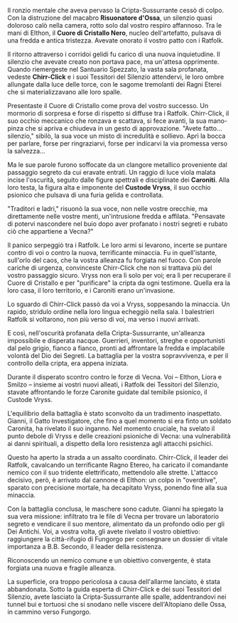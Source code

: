 
Il ronzio mentale che aveva pervaso la Cripta-Sussurrante cessò di colpo. Con la distruzione del macabro **Risuonatore d'Ossa**, un silenzio quasi doloroso calò nella camera, rotto solo dal vostro respiro affannoso. Tra le mani di Elthon, il **Cuore di Cristallo Nero**, nucleo dell'artefatto, pulsava di una fredda e antica tristezza. Avevate onorato il vostro patto con i Ratfolk.

Il ritorno attraverso i corridoi gelidi fu carico di una nuova inquietudine. Il silenzio che avevate creato non portava pace, ma un'attesa opprimente. Quando riemergeste nel Santuario Spezzato, la vasta sala profanata, vedeste **Chirr-Click** e i suoi Tessitori del Silenzio attendervi, le loro ombre allungate dalla luce delle torce, con le sagome tremolanti dei Ragni Eterei che si materializzavano alle loro spalle.

Presentaste il Cuore di Cristallo come prova del vostro successo. Un mormorio di sorpresa e forse di rispetto si diffuse tra i Ratfolk. Chirr-Click, il suo occhio meccanico che ronzava e scattava, si fece avanti, la sua mano-pinza che si apriva e chiudeva in un gesto di approvazione. "Avete fatto... silenzio," sibilò, la sua voce un misto di incredulità e sollievo. Aprì la bocca per parlare, forse per ringraziarvi, forse per indicarvi la via promessa verso la salvezza...

Ma le sue parole furono soffocate da un clangore metallico proveniente dal passaggio segreto da cui eravate entrati. Un raggio di luce viola malata incise l'oscurità, seguito dalle figure spettrali e disciplinate dei **Caroniti**. Alla loro testa, la figura alta e imponente del **Custode Vryss**, il suo occhio psionico che pulsava di una furia gelida e controllata.

"Traditori e ladri," risuonò la sua voce, non nelle vostre orecchie, ma direttamente nelle vostre menti, un'intrusione fredda e affilata. "Pensavate di potervi nascondere nel buio dopo aver profanato i nostri segreti e rubato ciò che appartiene a Vecna?"

Il panico serpeggiò tra i Ratfolk. Le loro armi si levarono, incerte se puntare contro di voi o contro la nuova, terrificante minaccia. Fu in quell'istante, sull'orlo del caos, che la vostra alleanza fu forgiata nel fuoco. Con parole cariche di urgenza, convinceste Chirr-Click che non si trattava più del vostro passaggio sicuro. Vryss non era lì solo per voi; era lì per recuperare il Cuore di Cristallo e per "purificare" la cripta da ogni testimone. Quella era la loro casa, il loro territorio, e i Caroniti erano un'invasione.

Lo sguardo di Chirr-Click passò da voi a Vryss, soppesando la minaccia. Un rapido, stridulo ordine nella loro lingua echeggiò nella sala. I balestrieri Ratfolk si voltarono, non più verso di voi, ma verso i nuovi arrivati.

E così, nell'oscurità profanata della Cripta-Sussurrante, un'alleanza impossibile e disperata nacque. Guerrieri, inventori, streghe e opportunisti dal pelo grigio, fianco a fianco, pronti ad affrontare la fredda e implacabile volontà del Dio dei Segreti. La battaglia per la vostra sopravvivenza, e per il controllo della cripta, era appena iniziata.

Durante il disperato scontro contro le forze di Vecna. Voi – Elthon, Liora e Smilzo – insieme ai vostri nuovi alleati, i Ratfolk dei Tessitori del Silenzio, stavate affrontando le forze Caronite guidate dal temibile psionico, il Custode Vryss.

L'equilibrio della battaglia è stato sconvolto da un tradimento inaspettato. Gianni, il Gatto Investigatore, che fino a quel momento si era finto un soldato Caronita, ha rivelato il suo inganno. Nel momento cruciale, ha svelato il punto debole di Vryss e delle creazioni psioniche di Vecna: una vulnerabilità ai danni spirituali, a dispetto della loro resistenza agli attacchi psichici.

Questo ha aperto la strada a un assalto coordinato. Chirr-Click, il leader dei Ratfolk, cavalcando un terrificante Ragno Etereo, ha caricato il comandante nemico con il suo tridente elettrificato, mettendolo alle strette. L'attacco decisivo, però, è arrivato dal cannone di Elthon: un colpo in "overdrive", sparato con precisione mortale, ha decapitato Vryss, ponendo fine alla sua minaccia.

Con la battaglia conclusa, le maschere sono cadute. Gianni ha spiegato la sua vera missione: infiltrato tra le file di Vecna per trovare un laboratorio segreto e vendicare il suo mentore, alimentato da un profondo odio per gli Dei Antichi. Voi, a vostra volta, gli avete rivelato il vostro obiettivo: raggiungere la città-rifugio di Fungorgo per consegnare un dossier di vitale importanza a B.B. Secondo, il leader della resistenza.

Riconoscendo un nemico comune e un obiettivo convergente, è stata forgiata una nuova e fragile alleanza.

La superficie, ora troppo pericolosa a causa dell'allarme lanciato, è stata abbandonata. Sotto la guida esperta di Chirr-Click e dei suoi Tessitori del Silenzio, avete lasciato la Cripta-Sussurrante alle spalle, addentrandovi nei tunnel bui e tortuosi che si snodano nelle viscere dell'Altopiano delle Ossa, in cammino verso Fungorgo.